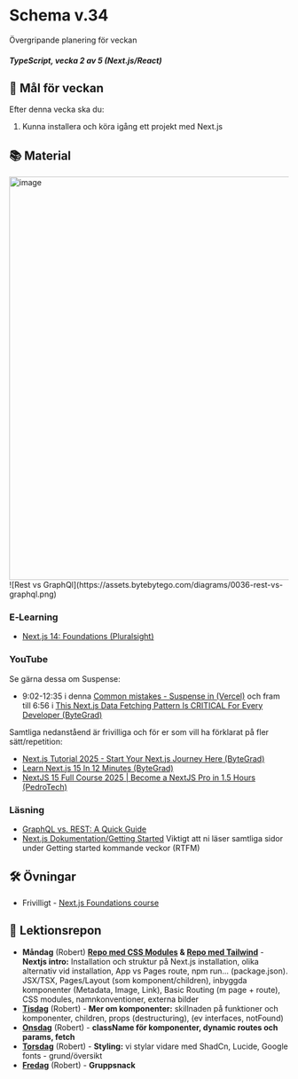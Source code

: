 # Schema v.34
Övergripande planering för veckan

##### TypeScript, vecka 2 av 5 (Next.js/React)

## 🎯 Mål för veckan
Efter denna vecka ska du:
1.  Kunna installera och köra igång ett projekt med Next.js

## 📚 Material
<img width="678" height="728" alt="image" src="https://github.com/user-attachments/assets/3702ba6d-5661-4c4d-b71b-e6d5e870c1bf" />
![Rest vs GraphQl](https://assets.bytebytego.com/diagrams/0036-rest-vs-graphql.png)

### E‑Learning
* [Next.js 14: Foundations (Pluralsight)](https://app.pluralsight.com/library/courses/nextjs-13-fundamentals/table-of-contents)


### YouTube
Se gärna dessa om Suspense:
* 9:02-12:35 i denna [Common mistakes - Suspense in (Vercel)](https://youtu.be/RBM03RihZVs?t=543) och fram till 6:56 i [This Next.js Data Fetching Pattern Is CRITICAL For Every Developer (ByteGrad)](https://www.youtube.com/watch?v=bKm1rNaCFOo)
  
Samtliga nedanståend är frivilliga och för er som vill ha förklarat på fler sätt/repetition:
* [Next.js Tutorial 2025 - Start Your Next.js Journey Here (ByteGrad)](https://www.youtube.com/watch?v=KAQCHfu_3jw)
* [Learn Next.js 15 In 12 Minutes (ByteGrad)](https://www.youtube.com/watch?v=p-eASfbBXEk)
* [NextJS 15 Full Course 2025 | Become a NextJS Pro in 1.5 Hours (PedroTech)](https://www.youtube.com/watch?v=6jQdZcYY8OY)


### Läsning
* [GraphQL vs. REST: A Quick Guide](https://www.cosmicjs.com/blog/graphql-vs-rest-a-quick-guide)
* [Next.js Dokumentation/Getting Started](https://nextjs.org/docs/app/getting-started) Viktigt att ni läser samtliga sidor under Getting started kommande veckor (RTFM)

## 🛠️ Övningar
* Frivilligt - [Next.js Foundations course](https://nextjs.org/learn/dashboard-app)

## 📑 Lektionsrepon
* **Måndag** (Robert) **[Repo med CSS Modules](https://github.com/Robert-Lexicon/nextjs-intro-1a) & [Repo med Tailwind](https://github.com/Robert-Lexicon/nextjs-intro-1b)**  - **Nextjs intro:** Installation och struktur på Next.js installation, olika alternativ vid installation, App vs Pages route, npm run... (package.json). JSX/TSX, Pages/Layout (som komponent/children), inbyggda komponenter (Metadata, Image, Link), Basic Routing (m page + route), CSS modules, namnkonventioner, externa bilder
* **[Tisdag](https://github.com/Robert-Lexicon/nextjs-intro-1b/tree/cleaned_pre_fetch)** (Robert) - **Mer om komponenter:** skillnaden på funktioner och komponenter, children, props (destructuring), (ev interfaces, notFound)
* **[Onsdag](https://github.com/Robert-Lexicon/nextjs-intro-1b/tree/fetch)** (Robert) - **className för komponenter, dynamic routes och params, fetch**
* **[Torsdag](https://github.com/Robert-Lexicon/nextjs-intro-1b/tree/restyling)** (Robert) - **Styling:** vi stylar vidare med ShadCn, Lucide, Google fonts - grund/översikt
* **[Fredag]()** (Robert) - **Gruppsnack** 
